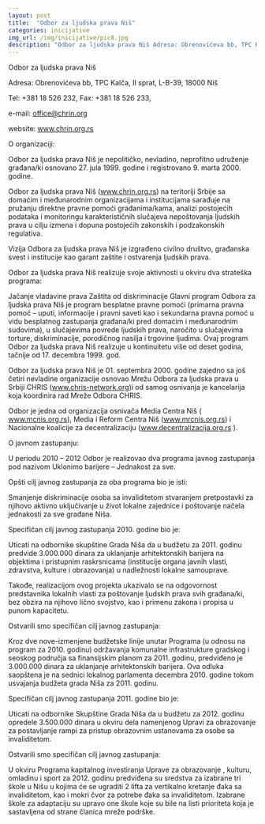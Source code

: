 ```yaml
---
layout: post
title:  "Odbor za ljudska prava Niš"
categories: inicijative
img_url: /img/inicijative/pic8.jpg
description: "Odbor za ljudska prava Niš Adresa: Obrenovićeva bb, TPC Kalča, II sprat, L-B-39, 18000 Niš Tel: +381 18 526 232, Fax: +381 18 526 233, e-mail: office@chrin.org website: www.chrin.org.rs O organizaciji: Odbor za ljudska prava Niš je nepolitičko, nevladino, neprofitno udruženje građana/ki osnovano 27. jula 1999. godine i registrovano 9. marta 2000. godine. Odbor za"
---
```



Odbor za ljudska prava Niš

Adresa: Obrenovićeva bb, TPC Kalča, II sprat, L-B-39, 18000 Niš

Tel: +381 18 526 232, Fax: +381 18 526 233,

e-mail: <a href="#">office@chrin.org </a>

website: <a href="http://www.chrin.org.rs/">www.chrin.org.rs </a>

O organizaciji:

Odbor za ljudska prava Niš je nepolitičko, nevladino, neprofitno udruženje građana/ki osnovano 27. jula 1999. godine i registrovano 9. marta 2000. godine.

Odbor za ljudska prava Niš (<a href="http://www.chrin.org.rs/">www.chrin.org.rs</a>) na teritoriji Srbije sa domaćim i međunarodnim organizacijama i institucijama sarađuje na pružanju direktne pravne pomoći građanima/kama, analizi postojećih podataka i monitoringu karakterističnih slučajeva nepoštovanja ljudskih prava u cilju izmena i dopuna postojećih zakonskih i podzakonskih regulativa.

Vizija Odbora za ljudska prava Niš je izgrađeno civilno društvo, građanska svest i institucije kao garant zaštite i ostvarenja ljudskih prava.

Odbor za ljudska prava Niš realizuje svoje aktivnosti u okviru dva strateška programa:

Jačanje vladavine prava
Zaštita od diskriminacije
Glavni program Odbora za ljudska prava Niš je program besplatne pravne pomoći (primarna pravna pomoć – uputi, informacije i pravni saveti kao i sekundarna pravna pomoć u vidu besplatnog zastupanja građana/ki pred domaćim i međunarodnim sudovima), u slučajevima povrede ljudskih prava, naročito u slučajevima torture, diskriminacije, porodičnog nasilja i trgovine ljudima. Ovaj program Odbor za ljudska prava Niš realizuje u kontinuitetu više od deset godina, tačnije od 17. decembra 1999. god.

Odbor za ljudska prava Niš je 01. septembra 2000. godine zajedno sa još četiri nevladine organizacije osnovao Mrežu Odbora za ljudska prava u Srbiji CHRIS (www.chris-network.org)i od samog osnivanja je kancelarija koja koordinira rad Mreže Odbora CHRIS.

Odbor je jedna od organizacija osnivača Media Centra Niš ( <a href="http://www.mcnis.org.rs/">www.mcnis.org.rs</a>), Media i Reform Centra Niš (www.mrcnis.org.rs) i Nacionalne koalicije za decentralizaciju (<a href="http://www.decentralizacija.org.rs/">www.decentralizacija.org.rs </a>).

 

O javnom zastupanju:

U periodu 2010 – 2012 Odbor je realizovao dva programa javnog zastupanja pod nazivom Uklonimo barijere – Jednakost za sve.

Opšti cilj javnog zastupanja za oba programa bio je isti:

Smanjenje diskriminacije osoba sa invaliditetom stvaranjem  pretpostavki za njihovo aktivno uključivanje u život lokalne zajednice i poštovanje načela jednakosti za sve građane Niša.

Specifičan cilj javnog zastupanja 2010. godine bio je:

Uticati na odbornike skupštine Grada Niša da u budžetu za 2011. godinu predvide  3.000.000 dinara za uklanjanje arhitektonskih barijera na objektima i pristupnim raskrsnicama (institucije organa javnih vlasti, zdravstva, kulture i obrazovanja)  u nadležnosti lokalne samouprave.

Takođe, realizacijom ovog projekta ukazivalo se  na odgovornost predstavnika lokalnih vlasti za poštovanje ljudskih prava svih građana/ki, bez obzira na njihovo lično svojstvo, kao i primenu zakona i propisa u punom kapacitetu.

Ostvarili smo specifičan cilj javnog zastupanja:

Kroz dve nove-izmenjene budžetske linije unutar Programa (u odnosu na program za 2010. godinu) održavanja komunalne infrastrukture gradskog i seoskog područja sa finansijskim planom za 2011. godinu, predviđeno je 3.000.000  dinara za uklanjanje arhitektonskih barijera. Ova odluka saopštena je na sednici lokalnog parlamenta decembra 2010. godine tokom usvajanja budžeta grada Niša za 2011. godinu.

Specifičan cilj javnog zastupanja 2011. godine bio je:

Uticati na odbornike Skupštine Grada Niša da u budžetu za 2012. godinu opredele 3.500.000 dinara u okviru dela namenjenog Upravi za obrazovanje za postavljanje rampi za pristup obrazovnim ustanovama za osobe sa invaliditetom.

Ostvarili smo specifičan cilj javnog zastupanja:

U okviru Programa kapitalnog investiranja Uprave za obrazovanje , kulturu, omladinu i sport za 2012. godinu predviđena su sredstva za  izabrane tri škole u Nišu u kojima će se ugraditi 2 lifta za vertikalno kretanje đaka sa invaliditetom, kao i mokri čvor za potrebe đaka sa invaliditetom. Izabrane škole za adaptaciju su upravo one škole koje su bile na listi prioriteta koja je sastavljena od strane članica mreže podrške.